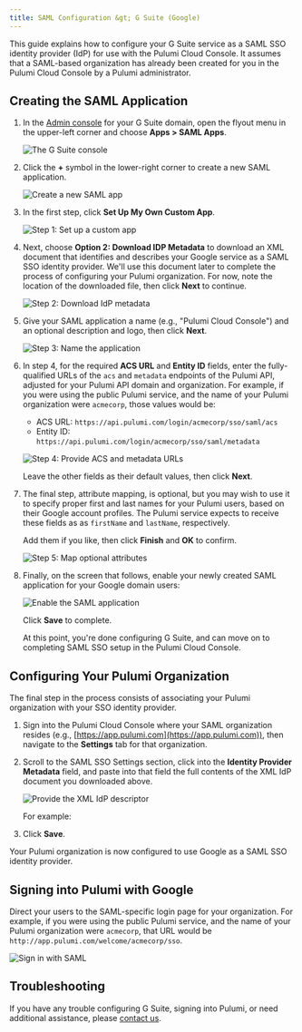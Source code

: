```yaml
---
title: SAML Configuration &gt; G Suite (Google)
---
```


This guide explains how to configure your G Suite service as a SAML SSO identity provider
(IdP) for use with the Pulumi Cloud Console. It assumes that a SAML-based organization has already
been created for you in the Pulumi Cloud Console by a Pulumi administrator.

## Creating the SAML Application

1. In the [Admin console](https://admin.google.com/) for your G Suite domain, open the flyout menu
in the upper-left corner and choose **Apps &gt; SAML Apps**.

    ![The G Suite console](../../images/reference/service/saml-gsuite/gsuite-console.png)

1. Click the **+** symbol in the lower-right corner to create a new SAML application.

    ![Create a new SAML app](../../images/reference/service/saml-gsuite/gsuite-apps-empty.png)

1. In the first step, click **Set Up My Own Custom App**.

    ![Step 1: Set up a custom app](../../images/reference/service/saml-gsuite/gsuite-dialog-step-1.png)

1. Next, choose **Option 2: Download IDP Metadata** to download an XML document that identifies
and describes your Google service as a SAML SSO identity provider. We'll use this document later
to complete the process of configuring your Pulumi organization. For now, note the location of
the downloaded file, then click **Next** to continue.

    ![Step 2: Download IdP metadata](../../images/reference/service/saml-gsuite/gsuite-dialog-step-2.png)

1. Give your SAML application a name (e.g., "Pulumi Cloud Console") and an optional description
and logo, then click **Next**.

    ![Step 3: Name the application](../../images/reference/service/saml-gsuite/gsuite-dialog-step-3.png)

1. In step 4, for the required **ACS URL** and **Entity ID** fields, enter the fully-qualified
URLs of the `acs` and `metadata` endpoints of the Pulumi API, adjusted for your Pulumi API domain
and organization. For example, if you were using the public Pulumi service, and the name of your
Pulumi organization were `acmecorp`, those values would be:

    * ACS URL: `https://api.pulumi.com/login/acmecorp/sso/saml/acs`
    * Entity ID: `https://api.pulumi.com/login/acmecorp/sso/saml/metadata`

    ![Step 4: Provide ACS and metadata URLs](../../images/reference/service/saml-gsuite/gsuite-dialog-step-4.png)

   Leave the other fields as their default values, then click **Next**.

1. The final step, attribute mapping, is optional, but you may wish to use it to specify proper
first and last names for your Pulumi users, based on their Google account profiles. The Pulumi service
expects to receive these fields as as `firstName` and `lastName`, respectively.

    Add them if you like, then click **Finish** and **OK** to confirm.

    ![Step 5: Map optional attributes](../../images/reference/service/saml-gsuite/gsuite-dialog-step-5.png)

1. Finally, on the screen that follows, enable your newly created SAML application for your Google
domain users:

    ![Enable the SAML application](../../images/reference/service/saml-gsuite/gsuite-app-enable.png)

   Click **Save** to complete.

   At this point, you're done configuring G Suite, and can move on to completing SAML SSO setup in
   the Pulumi Cloud Console.

## Configuring Your Pulumi Organization

The final step in the process consists of associating your Pulumi organization with your SSO identity
provider.

1. Sign into the Pulumi Cloud Console where your SAML organization resides (e.g.,
[https://app.pulumi.com](https://app.pulumi.com)), then navigate to the **Settings** tab for that
organization.

1. Scroll to the SAML SSO Settings section, click into the **Identity Provider Metadata** field, and
paste into that field the full contents of the XML IdP document you downloaded above.

    ![Provide the XML IdP descriptor](../../images/reference/service/saml-gsuite/console-sso-1.png)

    For example:

1. Click **Save**.

Your Pulumi organization is now configured to use Google as a SAML SSO identity provider.

## Signing into Pulumi with Google

Direct your users to the SAML-specific login page for your organization. For example, if you were using
the public Pulumi service, and the name of your Pulumi organization were `acmecorp`, that URL would be
`http://app.pulumi.com/welcome/acmecorp/sso`.

![Sign in with SAML](../../images/reference/service/saml-gsuite/console-sso-signin.png)

## Troubleshooting

If you have any trouble configuring G Suite, signing into Pulumi, or need additional assistance, please
[contact us](https://www.pulumi.com/about/#contact-us).
